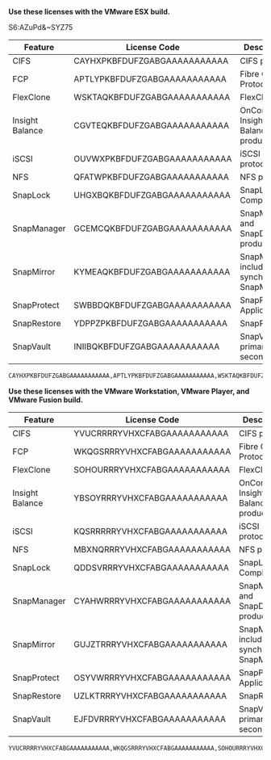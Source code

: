 **Use these licenses with the VMware ESX build.**

S6:AZuPd&~SYZ75

| Feature         | License Code                 | Description                                  |
| --------------- | ---------------------------- | -------------------------------------------- |
| CIFS            | CAYHXPKBFDUFZGABGAAAAAAAAAAA | CIFS protocol                                |
| FCP             | APTLYPKBFDUFZGABGAAAAAAAAAAA | Fibre Channel Protocol                       |
| FlexClone       | WSKTAQKBFDUFZGABGAAAAAAAAAAA | FlexClone                                    |
| Insight Balance | CGVTEQKBFDUFZGABGAAAAAAAAAAA | OnCommand Insight and Balance products       |
| iSCSI           | OUVWXPKBFDUFZGABGAAAAAAAAAAA | iSCSI protocol                               |
| NFS             | QFATWPKBFDUFZGABGAAAAAAAAAAA | NFS protocol                                 |
| SnapLock        | UHGXBQKBFDUFZGABGAAAAAAAAAAA | SnapLock Compliance                          |
| SnapManager     | GCEMCQKBFDUFZGABGAAAAAAAAAAA | SnapManager and SnapDrive products           |
| SnapMirror      | KYMEAQKBFDUFZGABGAAAAAAAAAAA | SnapMirror, including synchronous SnapMirror |
| SnapProtect     | SWBBDQKBFDUFZGABGAAAAAAAAAAA | SnapProtect Applications                     |
| SnapRestore     | YDPPZPKBFDUFZGABGAAAAAAAAAAA | SnapRestore                                  |
| SnapVault       | INIIBQKBFDUFZGABGAAAAAAAAAAA | SnapVault primary and secondary              |
```bash
CAYHXPKBFDUFZGABGAAAAAAAAAAA,APTLYPKBFDUFZGABGAAAAAAAAAAA,WSKTAQKBFDUFZGABGAAAAAAAAAAA,CGVTEQKBFDUFZGABGAAAAAAAAAAA,OUVWXPKBFDUFZGABGAAAAAAAAAAA,QFATWPKBFDUFZGABGAAAAAAAAAAA,UHGXBQKBFDUFZGABGAAAAAAAAAAA,GCEMCQKBFDUFZGABGAAAAAAAAAAA,KYMEAQKBFDUFZGABGAAAAAAAAAAA,SWBBDQKBFDUFZGABGAAAAAAAAAAA,YDPPZPKBFDUFZGABGAAAAAAAAAAA,INIIBQKBFDUFZGABGAAAAAAAAAAA
```
**Use these licenses with the VMware Workstation, VMware Player, and VMware Fusion build.**

| Feature         | License Code                 | Description                                  |
| --------------- | ---------------------------- | -------------------------------------------- |
| CIFS            | YVUCRRRRYVHXCFABGAAAAAAAAAAA | CIFS protocol                                |
| FCP             | WKQGSRRRYVHXCFABGAAAAAAAAAAA | Fibre Channel Protocol                       |
| FlexClone       | SOHOURRRYVHXCFABGAAAAAAAAAAA | FlexClone                                    |
| Insight Balance | YBSOYRRRYVHXCFABGAAAAAAAAAAA | OnCommand Insight and Balance products       |
| iSCSI           | KQSRRRRRYVHXCFABGAAAAAAAAAAA | iSCSI protocol                               |
| NFS             | MBXNQRRRYVHXCFABGAAAAAAAAAAA | NFS protocol                                 |
| SnapLock        | QDDSVRRRYVHXCFABGAAAAAAAAAAA | SnapLock Compliance                          |
| SnapManager     | CYAHWRRRYVHXCFABGAAAAAAAAAAA | SnapManager and SnapDrive products           |
| SnapMirror      | GUJZTRRRYVHXCFABGAAAAAAAAAAA | SnapMirror, including synchronous SnapMirror |
| SnapProtect     | OSYVWRRRYVHXCFABGAAAAAAAAAAA | SnapProtect Applications                     |
| SnapRestore     | UZLKTRRRYVHXCFABGAAAAAAAAAAA | SnapRestore                                  |
| SnapVault       | EJFDVRRRYVHXCFABGAAAAAAAAAAA | SnapVault primary and secondary              |
```bash
YVUCRRRRYVHXCFABGAAAAAAAAAAA,WKQGSRRRYVHXCFABGAAAAAAAAAAA,SOHOURRRYVHXCFABGAAAAAAAAAAA,YBSOYRRRYVHXCFABGAAAAAAAAAAA,KQSRRRRRYVHXCFABGAAAAAAAAAAA,MBXNQRRRYVHXCFABGAAAAAAAAAAA,QDDSVRRRYVHXCFABGAAAAAAAAAAA,CYAHWRRRYVHXCFABGAAAAAAAAAAA,GUJZTRRRYVHXCFABGAAAAAAAAAAA,OSYVWRRRYVHXCFABGAAAAAAAAAAA,UZLKTRRRYVHXCFABGAAAAAAAAAAA,EJFDVRRRYVHXCFABGAAAAAAAAAAA```
